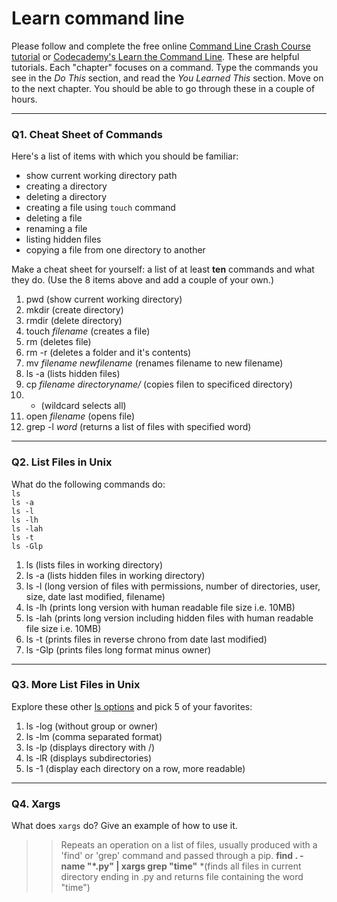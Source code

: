 # Learn command line

Please follow and complete the free online [Command Line Crash Course
tutorial](https://web.archive.org/web/20160708171659/http://cli.learncodethehardway.org/book/) or [Codecademy's Learn the Command Line](https://www.codecademy.com/learn/learn-the-command-line). These are helpful tutorials. Each "chapter" focuses on a command. Type the commands you see in the _Do This_ section, and read the _You Learned This_ section. Move on to the next chapter. You should be able to go through these in a couple of hours.

---

### Q1.  Cheat Sheet of Commands  

Here's a list of items with which you should be familiar:  
* show current working directory path
* creating a directory
* deleting a directory
* creating a file using `touch` command
* deleting a file
* renaming a file
* listing hidden files
* copying a file from one directory to another

Make a cheat sheet for yourself: a list of at least **ten** commands and what they do.  (Use the 8 items above and add a couple of your own.)  

1. pwd (show current working directory)
2. mkdir (create directory)
3. rmdir (delete directory)
4. touch *filename* (creates a file)
5. rm (deletes file)
6. rm -r (deletes a folder and it's contents)
7. mv *filename* *newfilename* (renames filename to new filename)
8. ls -a (lists hidden files)
9. cp *filename* *directoryname/* (copies filen to specificed directory)
10. * (wildcard selects all)
11. open *filename* (opens file)
12. grep -l *word* (returns a list of files with specified word)


---

### Q2.  List Files in Unix   

What do the following commands do:  
`ls`  
`ls -a`  
`ls -l`  
`ls -lh`  
`ls -lah`  
`ls -t`  
`ls -Glp`  

1. ls (lists files in working directory)
2. ls -a (lists hidden files in working directory)
3. ls -l (long version of files with permissions, number of directories, user, size, date last modified, filename)
4. ls -lh (prints long version with human readable file size i.e. 10MB)
5. ls -lah (prints long version including hidden files with human readable file size i.e. 10MB)
6. ls -t (prints files in reverse chrono from date last modified)
7. ls -Glp (prints files long format minus owner)
---

### Q3.  More List Files in Unix  

Explore these other [ls options](http://www.techonthenet.com/unix/basic/ls.php) and pick 5 of your favorites:

1. ls -log (without group or owner)
2. ls -lm (comma separated format)
3. ls -lp (displays directory with /)
4. ls -lR (displays subdirectories)
5. ls -1 (display each directory on a row, more readable)
---

### Q4.  Xargs   

What does `xargs` do? Give an example of how to use it.

> > Repeats an operation on a list of files, usually produced with a 'find' or 'grep' command and passed through a pip.
**find . -name "*.py" | xargs grep "time"** *(finds all files in current directory ending in .py and returns file containing the word "time")

 

